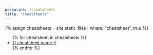 ```yaml
---
permalink: /cheatsheets
title: "cheatsheets"
---
```


{% assign cheatsheets = site.static_files | where: "cheatsheet", true %}

<ul class="cheatsheets">
{% for cheatsheet in cheatsheets %}
  <li>
    <a href="{{ cheatsheet.path }}">{{ cheatsheet.name }}</a>
  </li>
{% endfor %}
</ul>